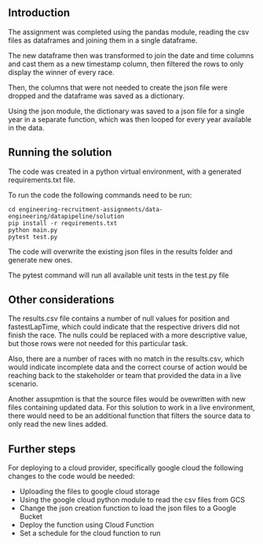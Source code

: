 ## Introduction

The assignment was completed using the pandas module, reading the csv files as dataframes and joining them in a single dataframe.

The new dataframe then was transformed to join the date and time columns and cast them as a new timestamp column, then filtered the rows to only display the winner of every race.

Then, the columns that were not needed to create the json file were dropped and the dataframe was saved as a dictionary.

Using the json module, the dictionary was saved to a json file for a single year in a separate function, which was then looped for every year available in the data.

## Running the solution

The code was created in a python virtual environment, with a generated requirements.txt file.

To run the code the following commands need to be run:
```
cd engineering-recruitment-assignments/data-engineering/datapipeline/solution
pip install -r requirements.txt
python main.py
pytest test.py
```

The code will overwrite the existing json files in the results folder and generate new ones.

The pytest command will run all available unit tests in the test.py file

## Other considerations

The results.csv file contains a number of null values for position and fastestLapTime, which could indicate that the respective drivers did not finish the race.
The nulls could be replaced with a more descriptive value, but those rows were not needed for this particular task.

Also, there are a number of races with no match in the results.csv, which would indicate incomplete data and the correct course of action would be reaching back to the stakeholder or team that provided the data in a live scenario.

Another assupmtion is that the source files would be ovewritten with new files containing updated data. For this solution to work in a live environment, there would need to be an additional function that filters the source data to only read the new lines added.


## Further steps

For deploying to a cloud provider, specifically google cloud the following changes to the code would be needed:
- Uploading the files to google cloud storage
- Using the google cloud python module to read the csv files from GCS
- Change the json creation function to load the json files to a Google Bucket
- Deploy the function using Cloud Function
- Set a schedule for the cloud function to run
